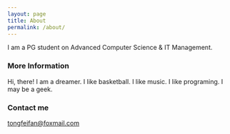 ```yaml
---
layout: page
title: About
permalink: /about/
---
```


I am a PG student on Advanced Computer Science & IT Management.

### More Information

Hi, there!
I am a dreamer. 
I like basketball. 
I like music. 
I like programing.
I may be a geek.

### Contact me

[tongfeifan@foxmail.com](mailto:tongfeifan@foxmail.com)
